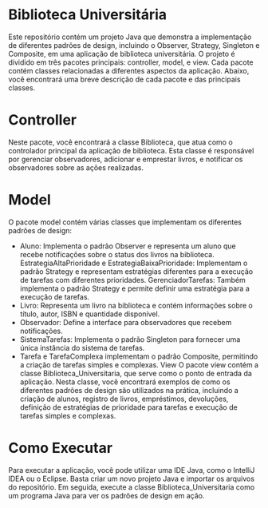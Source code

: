 # Biblioteca Universitária
Este repositório contém um projeto Java que demonstra a implementação de diferentes padrões de design, incluindo o Observer, Strategy, Singleton e Composite, em uma aplicação de biblioteca universitária. O projeto é dividido em três pacotes principais: controller, model, e view. Cada pacote contém classes relacionadas a diferentes aspectos da aplicação. Abaixo, você encontrará uma breve descrição de cada pacote e das principais classes.

# Controller
Neste pacote, você encontrará a classe Biblioteca, que atua como o controlador principal da aplicação de biblioteca. Esta classe é responsável por gerenciar observadores, adicionar e emprestar livros, e notificar os observadores sobre as ações realizadas.

# Model
O pacote model contém várias classes que implementam os diferentes padrões de design:

* Aluno: Implementa o padrão Observer e representa um aluno que recebe notificações sobre o status dos livros na biblioteca.
EstrategiaAltaPrioridade e EstrategiaBaixaPrioridade: Implementam o padrão Strategy e representam estratégias diferentes para a execução de tarefas com diferentes prioridades.
GerenciadorTarefas: Também implementa o padrão Strategy e permite definir uma estratégia para a execução de tarefas.
* Livro: Representa um livro na biblioteca e contém informações sobre o título, autor, ISBN e quantidade disponível.
* Observador: Define a interface para observadores que recebem notificações.
* SistemaTarefas: Implementa o padrão Singleton para fornecer uma única instância do sistema de tarefas.
* Tarefa e TarefaComplexa implementam o padrão Composite, permitindo a criação de tarefas simples e complexas.
View
O pacote view contém a classe Biblioteca_Universitaria, que serve como o ponto de entrada da aplicação. Nesta classe, você encontrará exemplos de como os diferentes padrões de design são utilizados na prática, incluindo a criação de alunos, registro de livros, empréstimos, devoluções, definição de estratégias de prioridade para tarefas e execução de tarefas simples e complexas.

# Como Executar
Para executar a aplicação, você pode utilizar uma IDE Java, como o IntelliJ IDEA ou o Eclipse. Basta criar um novo projeto Java e importar os arquivos do repositório. Em seguida, execute a classe Biblioteca_Universitaria como um programa Java para ver os padrões de design em ação.

